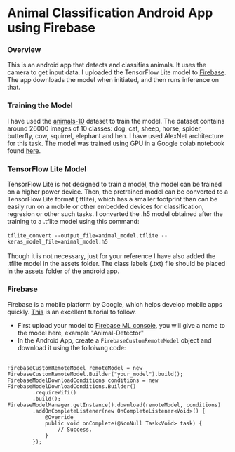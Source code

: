 # Animal Classification Android App using Firebase
### Overview
This is an android app that detects and classifies animals. It uses the camera to get input data. I uploaded the TensorFlow Lite model to [Firebase](https://firebase.google.com/). The app downloads the model when initiated, and then runs inference on that.

### Training the Model
I have used the [animals-10](https://www.kaggle.com/alessiocorrado99/animals10) dataset to train the model. The dataset contains around 26000 images of 10 classes: dog, cat, sheep, horse, spider, butterfly, cow, squirrel, elephant and hen. I have used AlexNet architecture for this task. The model was trained using GPU in a Google colab notebook found [here](https://colab.research.google.com/drive/1A7ygwjQto6N-btHTbAnILP7c4kHFZjKV).

### TensorFlow Lite Model
TensorFlow Lite is not designed to train a model, the model can be trained on a higher power device. Then, the pretrained model can be converted to a TensorFlow Lite format (.tflite), which has a smaller footprint than can be easily run on a mobile or other embedded devices for classification, regresion or other such tasks. I converted the .h5 model obtained after the training to a .tflite model using this command: <br/><br/> 
```tflite_convert --output_file=animal_model.tflite --keras_model_file=animal_model.h5```
<br/><br/> Though it is not necessary, just for your reference I have also added the .tflite model in the assets folder. The class labels (.txt) file should be placed in the [assets](https://github.com/mrinalTheCoder/ObjectDetectionApp/tree/master/app/src/main/assets) folder of the android app. 

### Firebase
Firebase is a mobile platform by Google, which helps develop mobile apps quickly. [This](https://firebase.google.com/docs/ml-kit/android/use-custom-models) is an excellent tutorial to follow.
* First upload your model to [Firebase ML console](https://console.firebase.google.com/project/_/ml/apis), you will give a name to the model here, example "Animal-Detector"
* In the Android App, create a ```FirebaseCustomRemoteModel``` object and download it using the folloiwng code:<br/><br/> 
```
FirebaseCustomRemoteModel remoteModel = new FirebaseCustomRemoteModel.Builder("your_model").build();
FirebaseModelDownloadConditions conditions = new FirebaseModelDownloadConditions.Builder()
        .requireWifi()
        .build();
FirebaseModelManager.getInstance().download(remoteModel, conditions)
        .addOnCompleteListener(new OnCompleteListener<Void>() {
            @Override
            public void onComplete(@NonNull Task<Void> task) {
                // Success.
            }
        });
```
